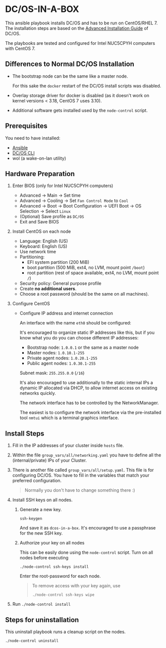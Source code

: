 # DC/OS-IN-A-BOX

This ansible playbook installs DC/OS and has to be run on CentOS/RHEL 7. The
installation steps are based on the
[Advanced Installation Guide](https://dcos.io/docs/latest/administration/installing/custom/advanced/)
of DC/OS.

The playbooks are tested and configured for Intel NUC5CPYH computers with
CentOS 7.

## Differences to Normal DC/OS Installation

- The bootstrap node can be the same like a master node.

  For this sake the `docker` restart of the DC/OS install scripts was disabled.

- Overlay storage driver for docker is disabled (as it doesn't work on kernel
  versions < 3.18, CentOS 7 uses 3.10).

- Additional software gets installed used by the `node-control` script.

## Prerequisites

You need to have installed:

- [Ansible](https://www.ansible.com/)
- [DC/OS CLI](https://github.com/dcos/dcos-cli)
- wol (a wake-on-lan utility)

## Hardware Preparation

1. Enter BIOS (only for Intel NUC5CPYH computers)
   - Advanced -> Main -> Set time
   - Advanced -> Cooling -> Set `Fan Control Mode` to `Cool`
   - Advanced -> Boot -> Boot Configuration -> UEFI Boot -> OS Selection ->
     Select `Linux`
   - (Optional) Save profile as `DC/OS`
   - Exit and Save BIOS

2. Install CentOS on each node
   - Language: English (US)
   - Keyboard: English (US)
   - Use network time
   - Partitioning:
     - EFI system partition (200 MiB)
     - boot partition (500 MiB, ext4, no LVM, mount point `/boot`)
     - root partition (rest of space available, ext4, no LVM, mount point `/`)
   - Security policy: General purpose profile
   - Create **no additional users**.
   - Choose a root password (should be the same on all machines).

3. Configure CentOS
   - Configure IP address and internet connection

     An interface with the name `eth0` should be configured:

     It's encouraged to organize static IP addresses like this, but if you know
     what you do you can choose different IP addresses:

     - Bootstrap node: `1.0.0.1` or the same as a master node
     - Master nodes: `1.0.10.1-255`
     - Private agent nodes: `1.0.20.1-255`
     - Public agent nodes: `1.0.30.1-255`

     Subnet mask: `255.255.0.0` (`/16`)

     It's also encouraged to use additionally to the static internal IPs a
     dynamic IP allocated via DHCP, to allow internet access on existing
     networks quickly.

     The network interface has to be controlled by the NetworkManager.

     The easiest is to configure the network interface via the pre-installed
     tool `nmtui` which is a terminal graphics interface.

## Install Steps

1. Fill in the IP addresses of your cluster inside `hosts` file.

2. Within the file `group_vars/all/networking.yaml` you have to define all the
   (internal/private) IPs of your Cluster.

3. There is another file called `group_vars/all/setup.yaml`. This file is for
   configuring DC/OS. You have to fill in the variables that match your
   preferred configuration.

   > Normally you don't have to change something there :)

4. Install SSH keys on all nodes.

   1. Generate a new key.

      ```
      ssh-keygen
      ```

      And save it as `dcos-in-a-box`. It's encouraged to use a passphrase for
      the new SSH key.

   2. Authorize your key on all nodes

      This can be easily done using the `node-control` script. Turn on all nodes
      before executing

      ```
      ./node-control ssh-keys install
      ```

      Enter the root-password for each node.

      > To remove access with your key again, use
      >
      > ```
      > ./node-control ssh-keys wipe
      > ```

4. Run `./node-control install`

## Steps for uninstallation

This uninstall playbook runs a cleanup script on the nodes.

```
./node-control uninstall
```
